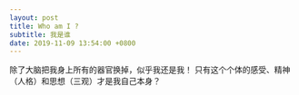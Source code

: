 ```yaml
---
layout: post
title: Who am I ?
subtitle: 我是谁
date: 2019-11-09 13:54:00 +0800
---
```

除了大脑把我身上所有的器官换掉，似乎我还是我！
只有这个个体的感受、精神（人格）和思想（三观）才是我自己本身？

